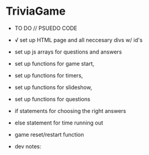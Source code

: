 # TriviaGame
* TO DO // PSUEDO CODE

* √ set up HTML page and all neccesary divs w/ id's
* set up js arrays for questions and answers
* set up functions for game start, 
* set up functions for timers, 
* set up functions for slideshow,
* set up functions for questions
* if statements for choosing the right answers
* else statement for time running out 
* game reset/restart function

* dev notes: 